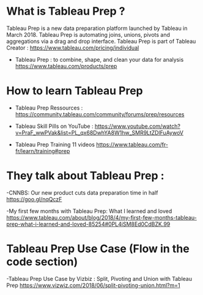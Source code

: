 
# What is Tableau Prep ? 
Tableau Prep is a new data preparation platform launched by Tableau in March 2018. 
Tableau Prep is automating joins, unions, pivots and aggregations via a drag and drop interface.
Tableau Prep is part of Tableau Creator : https://www.tableau.com/pricing/individual
- Tableau Prep : to combine, shape, and clean your data for analysis
https://www.tableau.com/products/prep

# How to learn Tableau Prep 
- Tableau Prep Ressources : 
https://community.tableau.com/community/forums/prep/resources

- Tableau Skill Pills on YouTube : 
https://www.youtube.com/watch?v=PraF_wwPVak&list=PL_qx68DwhYA8W1hw_SMR9LtZDlFuAywoV

- Tableau Prep Training 11 videos 
https://www.tableau.com/fr-fr/learn/training#prep

# They talk about Tableau Prep : 
-CNNBS: Our new product cuts data preparation time in half
https://goo.gl/nqQczF

-My first few months with Tableau Prep: What I learned and loved
https://www.tableau.com/about/blog/2018/4/my-first-few-months-tableau-prep-what-i-learned-and-loved-85254#0PL4iSM8Ed0CdBZK.99

# Tableau Prep Use Case (Flow in the code section)
-Tableau Prep Use Case by Vizbiz : Split, Pivoting and Union with Tableau Prep
https://www.vizwiz.com/2018/06/split-pivoting-union.html?m=1


